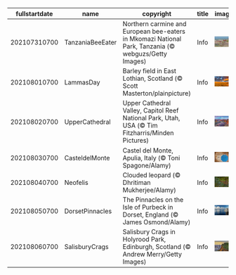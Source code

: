 |fullstartdate|name|copyright|title|image|
|--|--|--|--|--|
202107310700|TanzaniaBeeEater|Northern carmine and European bee-eaters in Mkomazi National Park, Tanzania (© webguzs/Getty Images)|Info|![](/en-AU/2021/08/202107310700TanzaniaBeeEater.jpg)|
202108010700|LammasDay|Barley field in East Lothian, Scotland (© Scott Masterton/plainpicture)|Info|![](/en-AU/2021/08/202108010700LammasDay.jpg)|
202108020700|UpperCathedral|Upper Cathedral Valley, Capitol Reef National Park, Utah, USA (© Tim Fitzharris/Minden Pictures)|Info|![](/en-AU/2021/08/202108020700UpperCathedral.jpg)|
202108030700|CasteldelMonte|Castel del Monte, Apulia, Italy (© Toni Spagone/Alamy)|Info|![](/en-AU/2021/08/202108030700CasteldelMonte.jpg)|
202108040700|Neofelis|Clouded leopard (© Dhritiman Mukherjee/Alamy)|Info|![](/en-AU/2021/08/202108040700Neofelis.jpg)|
202108050700|DorsetPinnacles|The Pinnacles on the Isle of Purbeck in Dorset, England (© James Osmond/Alamy)|Info|![](/en-AU/2021/08/202108050700DorsetPinnacles.jpg)|
202108060700|SalisburyCrags|Salisbury Crags in Holyrood Park, Edinburgh, Scotland (© Andrew Merry/Getty Images)|Info|![](/en-AU/2021/08/202108060700SalisburyCrags.jpg)|
